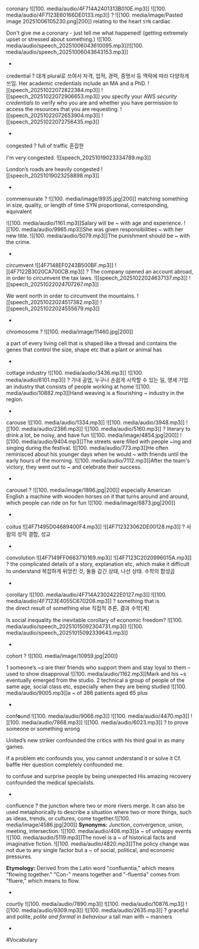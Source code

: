 coronary ![[100. media/audio/4F714A2401313B010E.mp3]] ![[100. media/audio/4F7123E60166DE0133.mp3]]
?
![[100. media/image/Pasted image 20251006105230.png|200]]
relating to the heart `SYN` cardiac

Don't give me a coronary - just tell me what happened!
(getting extremely upset or stressed about something.)
![[100. media/audio/speech_20251006043610095.mp3]]![[100. media/audio/speech_20251006043643153.mp3]]
<!--SR:!2025-10-25,3,228-->
-

credential
?
대개 plural로 쓰여서 자격, 업적, 경력, 증명서 등 맥락에 따라 다양하게 쓰임.
Her academic credentials include an MA and a PhD.
![[speech_20251022072822384.mp3]] ![[speech_20251022072906653.mp3]]
you specify your AWS _security credentials_ to verify who you are and whether you have permission to access the resources that you are requesting.
![[speech_20251022072653904.mp3]] ![[speech_20251022072756435.mp3]]
<!--SR:!2025-10-25,3,251-->
-

congested
?
full of traffic 혼잡한

I'm very congested.
![[speech_20251019023334789.mp3]]

London’s roads are heavily congested
![[speech_20251019023258898.mp3]]
<!--SR:!2025-10-30,8,252-->

-

commensurate
?
![[100. media/image/8935.jpg|200]]
matching something in size, quality, or length of time
SYN proportional, corresponding, equivalent

![[100. media/audio/1161.mp3]]Salary will be ~ with age and experience.
![[100. media/audio/9965.mp3]]She was given responsibilities ~ with her new title.
![[100. media/audio/5079.mp3]]The punishment should be ~ with the crime.
<!--SR:!2025-10-29,6,230-->
-

circumvent ![[4F7148EF0243B500BF.mp3]] ![[4F7122B3020CA700CB.mp3]]
?
The company opened an account abroad, in order to circumvent the tax laws.
![[speech_20251022024637137.mp3]] ![[speech_20251022024707267.mp3]]

We went north in order to circumvent the mountains.
![[speech_20251022024517382.mp3]] ![[speech_20251022024555679.mp3]]
<!--SR:!2025-10-25,3,251-->
-

chromosome
?
![[100. media/image/11460.jpg|200]]

a part of every living cell that is shaped like a thread and contains the genes that control the size, shape etc that a plant or animal has
<!--SR:!2025-10-26,3,253-->

-

cottage industry ![[100. media/audio/3436.mp3]] ![[100. media/audio/6101.mp3]]
?
가내 공업, 누구나 손쉽게 시작할 수 있는 일, 영세 기업
an industry that consists of people working at home
![[100. media/audio/10882.mp3]]Hand weaving is a flourishing ~ industry in the region.
<!--SR:!2025-11-05,15,290-->
-


carouse ![[100. media/audio/1334.mp3]] ![[100. media/audio/3948.mp3]] ![[100. media/audio/2386.mp3]] ![[100. media/audio/5160.mp3]]
?
literary to drink a lot, be noisy, and have fun
![[100. media/image/4854.jpg|200]]
![[100. media/audio/9404.mp3]]The streets were filled with people ~ing and singing during the festival.
![[100. media/audio/773.mp3]]He often reminisced about his younger days when he would ~ with friends until the early hours of the morning.
![[100. media/audio/7112.mp3]]After the team's victory, they went out to ~ and celebrate their success.
<!--SR:!2025-10-27,4,271-->
-

carousel
?
![[100. media/image/1896.jpg|200]]
especially American English a machine with wooden horses on it that turns around and around, which people can ride on for fun
![[100. media/image/6873.jpg|200]]
<!--SR:!2025-10-26,3,250-->
-

coitus ![[4F71495D04689400F4.mp3]] ![[4F712323062DE00128.mp3]]
?
사람의 성적 결합, 성교
<!--SR:!2025-10-27,4,270-->
-

convolution ![[4F7149FF0663710169.mp3]]
![[4F7123C2020996015A.mp3]]
?
the complicated details of a story, explanation etc, which make it difficult to understand
복잡하게 뒤엉킨 것, 둘둘 감긴 상태, 나선 상태. 수학의 합성곱
<!--SR:!2025-10-25,2,249-->
-

corollary ![[100. media/audio/4F714A2302422E0127.mp3]] ![[100. media/audio/4F7123E4055C670208.mp3]]
?
something that is the direct result of something else
직접적 추론, 결과
수학[계]

Is social inequality the inevitable corollary of economic freedom?
![[100. media/audio/speech_20251015092304731.mp3]] ![[100. media/audio/speech_20251015092339643.mp3]]
<!--SR:!2025-10-24,3,250-->
-

cohort
?
![[100. media/image/10959.jpg|200]]

1 someone’s ~s are their friends who support them and stay loyal to them – used to show disapproval
![[100. media/audio/1162.mp3]]Mark and his ~s eventually emerged from the studio.
2 technical a group of people of the same age, social class etc, especially when they are being studied  ![[100. media/audio/9005.mp3]]a ~ of 386 patients aged 65 plus
<!--SR:!2025-10-27,4,271-->
-

conf**o**und ![[100. media/audio/9066.mp3]] ![[100. media/audio/4470.mp3]] ![[100. media/audio/7868.mp3]] ![[100. media/audio/6023.mp3]]
?
to prove someone or something wrong

United’s new striker confounded the critics with his third goal in as many games.

if a problem etc confounds you, you cannot understand it or solve it
Cf. baffle
Her question completely confounded me.

to confuse and surprise people by being unexpected
His amazing recovery confounded the medical specialists.
<!--SR:!2025-10-27,4,273-->
-

confluence
?
the junction where two or more rivers merge. It can also be used metaphorically to describe a situation where two or more things, such as ideas, trends, or cultures, come together.![[100. media/image/4586.jpg|200]]
**Synonyms:** Junction, convergence, union, meeting, intersection.
![[100. media/audio/408.mp3]]a ~ of unhappy events
![[100. media/audio/5119.mp3]]The novel is a ~ of historical facts and imaginative fiction.
![[100. media/audio/4820.mp3]]The policy change was not due to any single factor but a ~ of social, political, and economic pressures.

**Etymology:** Derived from the Latin word "confluentia," which means "flowing together." "Con-" means together and "-fluentia" comes from "fluere," which means to flow.
<!--SR:!2025-10-26,3,250-->
-

courtly ![[100. media/audio/7890.mp3]] ![[100. media/audio/10876.mp3]] ![[100. media/audio/9309.mp3]] ![[100. media/audio/2635.mp3]]
?
graceful and polite, _polite and formal in behaviour_
a tall man with ~ manners
<!--SR:!2025-10-27,4,273-->
-

#Vocabulary